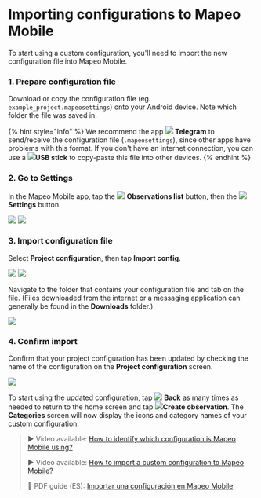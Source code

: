 # Importing configurations to Mapeo Mobile

To start using a custom configuration, you'll need to import the new configuration file into Mapeo Mobile.

### 1. Prepare configuration file

Download or copy the configuration file (eg. `example_project.mapeosettings`) onto your Android device. Note which folder the file was saved in.&#x20;

{% hint style="info" %}
We recommend the app ![](../../.gitbook/assets/telegram) **Telegram** to send/receive the configuration file (`.mapeosettings`), since other apps have problems with this format. If you don't have an internet connection, you can use a ![](<../../.gitbook/assets/USB stick memory>)**USB stick** to copy-paste this file into other devices.&#x20;
{% endhint %}

### 2. Go to Settings

In the Mapeo Mobile app, tap the ![](<../../.gitbook/assets/app icons\_Observation-list\_GREY.png>) **Observations list** button, then the ![](<../../.gitbook/assets/app icons\_Settings.png>) **Settings** button.

![](<../../.gitbook/assets/Home screen - Observations\_list\_button.jpg>)  ![](<../../.gitbook/assets/Observation screen-Settings button.jpg>)

### 3. Import configuration file

Select **Project configuration**, then tap **Import config**.

![](<../../.gitbook/assets/Settings screen - Project config.jpg>)  ![](<../../.gitbook/assets/Project Config screen - Import config button.jpg>)

Navigate to the folder that contains your configuration file and tab on the file. (Files downloaded from the internet or a messaging application can generally be found in the **Downloads** folder.)

![](../../.gitbook/assets/Import\_config\_downloads\_screen.jpg)

### 4. Confirm import

Confirm that your project configuration has been updated by checking the name of the configuration on the **Project configuration** screen.

![](<../../.gitbook/assets/Project Config - IMW config.jpg>)

To start using the updated configuration, tap ![](<../../.gitbook/assets/app icons\_back arrow.png>) **Back** as many times as needed to return to the home screen and tap ![](../../.gitbook/assets/create\_observation.png)**Create observation**. The **Categories** screen will now display the icons and category names of your custom configuration.&#x20;

> ▶ Video available: [How to identify which configuration is Mapeo Mobile using?](https://www.youtube.com/watch?v=SaSxCBGjZiM\&list=PLI10lL3Yr-k2MUMquVTaQxZoiQqfT\_eID\&index=6\&t=65s)
>
> ▶ Video available: [How to import a custom configuration to Mapeo Mobile?](https://www.youtube.com/watch?v=PNodALVTG5w\&list=PLI10lL3Yr-k2MUMquVTaQxZoiQqfT\_eID\&index=7\&t=20s)&#x20;
>
> 📖 PDF guide (ES): [Importar una configuración en Mapeo Mobile](https://drive.google.com/file/d/1hVSjhdzaqps3cLCQ08o6-ai3hymj6as9/view?usp=sharing)
